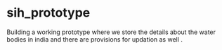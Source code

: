 # sih_prototype

Building a working prototype where we store the details about the water bodies in india and there are provisions for updation as well .
